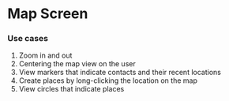 # Map Screen

### Use cases

1. Zoom in and out
2. Centering the map view on the user
3. View markers that indicate contacts and their recent locations
4. Create places by long-clicking the location on the map
5. View circles that indicate places